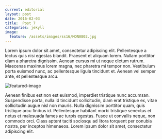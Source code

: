 ```yaml
---
current: editorial
layout: post
date: 2016-02-03
title:  Post 7
categories: jekyll
image:
  feature: /assets/images/ss16/MON0802.jpg
---
```


Lorem ipsum dolor sit amet, consectetur adipiscing elit. Pellentesque a lectus quis nisi egestas blandit. Praesent et aliquam lorem. Nullam porttitor diam a pharetra dignissim. Aenean cursus mi ut neque dictum rutrum. Maecenas maximus lorem magna, nec pharetra mi tempor non. Vestibulum porta euismod nunc, ac pellentesque ligula tincidunt et. Aenean vel semper ante, et pellentesque arcu.

<!--more-->

![featured-image]({{page.image.feature}})

Aenean finibus est non est euismod, imperdiet tristique nunc accumsan. Suspendisse porta, nulla id tincidunt sollicitudin, diam erat tristique ex, vitae sollicitudin augue nisl non mauris. Nulla dignissim porttitor quam, quis tristique arcu finibus id. Pellentesque habitant morbi tristique senectus et netus et malesuada fames ac turpis egestas. Fusce ut convallis neque, non commodo orci. Class aptent taciti sociosqu ad litora torquent per conubia nostra, per inceptos himenaeos. Lorem ipsum dolor sit amet, consectetur adipiscing elit.
